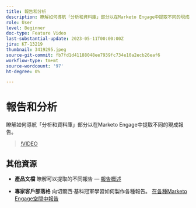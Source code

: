 ```yaml
---
title: 報告和分析
description: 瞭解如何導航「分析和資料庫」部分以在Marketo Engage中提取不同的現成報告。
role: User
level: Beginner
doc-type: Feature Video
last-substantial-update: 2023-05-11T00:00:00Z
jira: KT-13219
thumbnail: 3419295.jpeg
source-git-commit: fb7fd1d41188048ee7939fc734e10a2ecb26eaf6
workflow-type: tm+mt
source-wordcount: '97'
ht-degree: 0%

---
```



# 報告和分析

瞭解如何導航「分析和資料庫」部分以在Marketo Engage中提取不同的現成報告。

>[!VIDEO](https://video.tv.adobe.com/v/3419295/?learn=on)

## 其他資源

* **產品文檔**
瞭解可以提取的不同報告 —  [報告概述](https://experienceleague.adobe.com/docs/marketo/using/product-docs/reporting/reporting-overview.html?lang=en&amp;sdid=M7K4SLTS&amp;mv=email&amp;mv2=instreml)

* **專家客戶部落格**
向切爾西·基科冠軍學習如何製作各種報告。 [在各種Marketo Engage空間中報告](https://nation.marketo.com/t5/product-blogs/how-marketo-champion-chelsea-kiko-reports-in-various-marketo/ba-p/242627)

